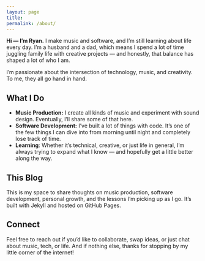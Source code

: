 ```yaml
---
layout: page
title: 
permalink: /about/
---
```


**Hi — I’m Ryan.**
I make music and software, and I’m still learning about life every day. I’m a husband and a dad, which means I spend a lot of time juggling family life with creative projects — and honestly, that balance has shaped a lot of who I am.

I’m passionate about the intersection of technology, music, and creativity. To me, they all go hand in hand.

## What I Do
- **Music Production:** I create all kinds of music and experiment with sound design. Eventually, I’ll share some of that here.
- **Software Development:** I’ve built a lot of things with code. It’s one of the few things I can dive into from morning until night and completely lose track of time.
- **Learning**: Whether it’s technical, creative, or just life in general, I’m always trying to expand what I know — and hopefully get a little better along the way.

## This Blog
This is my space to share thoughts on music production, software development, personal growth, and the lessons I’m picking up as I go. It’s built with Jekyll and hosted on GitHub Pages.

## Connect
Feel free to reach out if you’d like to collaborate, swap ideas, or just chat about music, tech, or life. And if nothing else, thanks for stopping by my little corner of the internet!